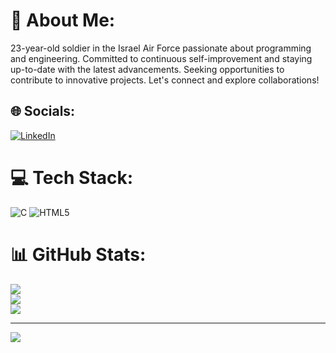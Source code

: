 # 💫 About Me:
23-year-old soldier in the Israel Air Force passionate about programming and engineering. Committed to continuous self-improvement and staying up-to-date with the latest advancements. Seeking opportunities to contribute to innovative projects. Let's connect and explore collaborations!

## 🌐 Socials:
[![LinkedIn](https://img.shields.io/badge/LinkedIn-%230077B5.svg?logo=linkedin&logoColor=white)](https://www.linkedin.com/in/ravehaviv/) 

# 💻 Tech Stack:
![C](https://img.shields.io/badge/c-%2300599C.svg?style=for-the-badge&logo=c&logoColor=white) ![HTML5](https://img.shields.io/badge/html5-%23E34F26.svg?style=for-the-badge&logo=html5&logoColor=white) 

# 📊 GitHub Stats:
![](https://github-readme-stats.vercel.app/api?username=Ravehaviv&theme=dark&hide_border=false&include_all_commits=false&count_private=false)<br/>
![](https://github-readme-streak-stats.herokuapp.com/?user=Ravehaviv&theme=dark&hide_border=false)<br/>
![](https://github-readme-stats.vercel.app/api/top-langs/?username=Ravehaviv&theme=dark&hide_border=false&include_all_commits=false&count_private=false&layout=compact)

---
[![](https://visitcount.itsvg.in/api?id=Ravehaviv&icon=0&color=0)](https://visitcount.itsvg.in)
